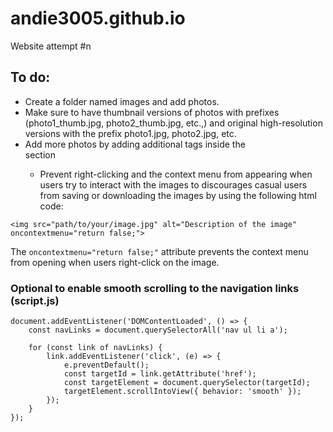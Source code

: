 # andie3005.github.io
Website attempt #n

## To do:  
- Create a folder named images and add photos.  
- Make sure to have thumbnail versions of photos with prefixes (photo1_thumb.jpg, photo2_thumb.jpg, etc.,) and original high-resolution versions with the prefix photo1.jpg, photo2.jpg, etc.  
- Add more photos by adding additional <a> tags inside the <div class="gallery"> section  
  - Prevent right-clicking and the context menu from appearing when users try to interact with the images to discourages casual users from saving or downloading the images by using the following html code:

```
<img src="path/to/your/image.jpg" alt="Description of the image" oncontextmenu="return false;">
```
  
The `oncontextmenu="return false;"` attribute prevents the context menu from opening when users right-click on the image.


### Optional to enable smooth scrolling to the navigation links (script.js)    
```
document.addEventListener('DOMContentLoaded', () => {
    const navLinks = document.querySelectorAll('nav ul li a');
    
    for (const link of navLinks) {
        link.addEventListener('click', (e) => {
            e.preventDefault();
            const targetId = link.getAttribute('href');
            const targetElement = document.querySelector(targetId);
            targetElement.scrollIntoView({ behavior: 'smooth' });
        });
    }
});
```
